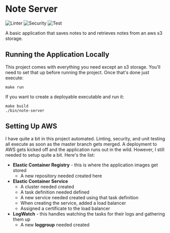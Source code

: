 # Note Server

![Linter](https://github.com/sksmith/note-server/actions/workflows/lint.yml/badge.svg)
![Security](https://github.com/sksmith/note-server/actions/workflows/sec.yml/badge.svg)
![Test](https://github.com/sksmith/note-server/actions/workflows/test.yml/badge.svg)

A basic application that saves notes to and retrieves notes from an aws s3 storage.

## Running the Application Locally

This project comes with everything you need except an s3 storage. You'll need to set
that up before running the project. Once that's done just execute:

```shell
make run
```

If you want to create a deployable executable and run it:

```shell
make build
./bin/note-server
```

## Setting Up AWS

I have quite a bit in this project automated. Linting, security, and unit testing all execute as
soon as the master branch gets merged. A deployment to AWS gets kicked off and the application runs
out in the wild. However, I still needed to setup quite a bit. Here's the list:

- **Elastic Container Registry** - this is where the application images get stored
  - A new repository needed created here
- **Elastic Container Service** 
  - A cluster needed created
  - A task definition needed defined
  - A new service needed created using that task definition
  - When creating the service, added a load balancer
  - Assigned a certificate to the load balancer
- **LogWatch** - this handles watching the tasks for their logs and gathering them up
  - A new **loggroup** needed created
